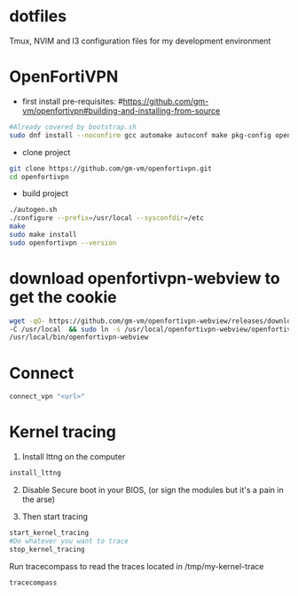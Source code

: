 # dotfiles
Tmux, NVIM and I3 configuration files for my development environment


# OpenFortiVPN

- first install pre-requisites: 
#https://github.com/gm-vm/openfortivpn#building-and-installing-from-source
```bash
#Already covered by bootstrap.sh
sudo dnf install --noconfirm gcc automake autoconf make pkg-config openssl-devel
```

- clone project
```bash
git clone https://github.com/gm-vm/openfortivpn.git
cd openfortivpn
```

- build project
```bash
./autogen.sh
./configure --prefix=/usr/local --sysconfdir=/etc
make
sudo make install
sudo openfortivpn --version
```

# download openfortivpn-webview to get the cookie
```bash
wget -qO- https://github.com/gm-vm/openfortivpn-webview/releases/download/v1.1.0-electron/openfortivpn-webview-1.1.0.tar.xz | sudo tar -xvJ --transform='s/openfortivpn-webview-1.1.0/openfortivpn-webview/g' \
-C /usr/local  && sudo ln -s /usr/local/openfortivpn-webview/openfortivpn-webview \
/usr/local/bin/openfortivpn-webview 
```

# Connect 
```bash
connect_vpn "<url>"
```

# Kernel tracing

1. Install lttng on the computer

```bash
install_lttng
```

2. Disable Secure boot in your BIOS, (or sign the modules but it's a pain in the arse)

3. Then start tracing

```bash
start_kernel_tracing
#Do whatever you want to trace
stop_kernel_tracing
```

Run tracecompass to read the traces located in /tmp/my-kernel-trace

```bash
tracecompass
```
